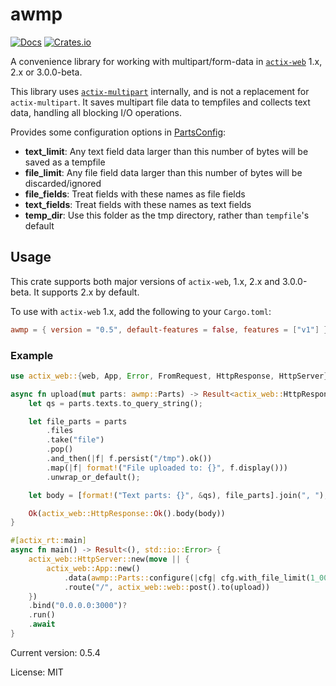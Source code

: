 # awmp

[![Docs](https://docs.rs/awmp/badge.svg)](https://docs.rs/crate/awmp/)
[![Crates.io](https://img.shields.io/crates/v/awmp.svg)](https://crates.io/crates/awmp)

A convenience library for working with multipart/form-data in [`actix-web`](https://docs.rs/actix-web) 1.x, 2.x or 3.0.0-beta.

This library uses [`actix-multipart`](https://docs.rs/actix-multipart) internally, and is not a replacement
for `actix-multipart`. It saves multipart file data to tempfiles and collects text data, handling all blocking I/O operations.

Provides some configuration options in [PartsConfig](struct.PartsConfig.html):

* **text_limit**: Any text field data larger than this number of bytes will be saved as a tempfile
* **file_limit**: Any file field data larger than this number of bytes will be discarded/ignored
* **file_fields**: Treat fields with these names as file fields
* **text_fields**: Treat fields with these names as text fields
* **temp_dir**: Use this folder as the tmp directory, rather than `tempfile`'s default

## Usage

This crate supports both major versions of `actix-web`, 1.x, 2.x and 3.0.0-beta. It supports 2.x by default.

To use with `actix-web` 1.x, add the following to your `Cargo.toml`:

```toml
awmp = { version = "0.5", default-features = false, features = ["v1"] }
```

### Example

```rust
use actix_web::{web, App, Error, FromRequest, HttpResponse, HttpServer};

async fn upload(mut parts: awmp::Parts) -> Result<actix_web::HttpResponse, actix_web::Error> {
    let qs = parts.texts.to_query_string();

    let file_parts = parts
        .files
        .take("file")
        .pop()
        .and_then(|f| f.persist("/tmp").ok())
        .map(|f| format!("File uploaded to: {}", f.display()))
        .unwrap_or_default();

    let body = [format!("Text parts: {}", &qs), file_parts].join(", ");

    Ok(actix_web::HttpResponse::Ok().body(body))
}

#[actix_rt::main]
async fn main() -> Result<(), std::io::Error> {
    actix_web::HttpServer::new(move || {
        actix_web::App::new()
            .data(awmp::Parts::configure(|cfg| cfg.with_file_limit(1_000_000)))
            .route("/", actix_web::web::post().to(upload))
    })
    .bind("0.0.0.0:3000")?
    .run()
    .await
}
```

Current version: 0.5.4

License: MIT
